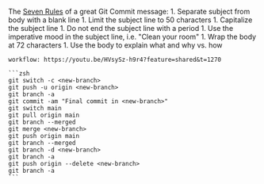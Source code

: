 The [Seven Rules](https://cbea.ms/git-commit/#seven-rules) of a great Git Commit message:
    1. Separate subject from body with a blank line
    1. Limit the subject line to 50 characters
    1. Capitalize the subject line
    1. Do not end the subject line with a period
    1. Use the imperative mood in the subject line, i.e. "Clean your room"
    1. Wrap the body at 72 characters
    1. Use the body to explain what and why vs. how


	workflow: https://youtu.be/HVsySz-h9r4?feature=shared&t=1270

    ```zsh
	git switch -c <new-branch>
	git push -u origin <new-branch>
	git branch -a
	git commit -am "Final commit in <new-branch>"
	git switch main
	git pull origin main
	git branch --merged
	git merge <new-branch>
	git push origin main
	git branch --merged
	git branch -d <new-branch>
	git branch -a
	git push origin --delete <new-branch>
	git branch -a
    ```

